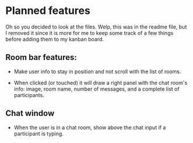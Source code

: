 # Planned features

Oh so you decided to look at the files. Welp, this was in the readme file, but I removed it since it is more for me to keep some track of a few things before adding them to my kanban board.

## Room bar features:

- Make user info to stay in position and not scroll with the list of rooms.

- When clicked (or touched) it will draw a right panel with the chat room's info: image, room name, number of messages, and a complete list of participants.

## Chat window

- When the user is in a chat room, show above the chat input if a participant is typing.
